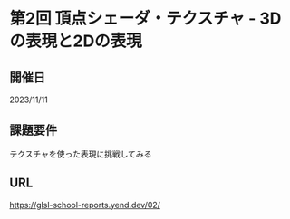 # 第2回 頂点シェーダ・テクスチャ - 3Dの表現と2Dの表現

## 開催日
2023/11/11

## 課題要件
テクスチャを使った表現に挑戦してみる

## URL
https://glsl-school-reports.yend.dev/02/
